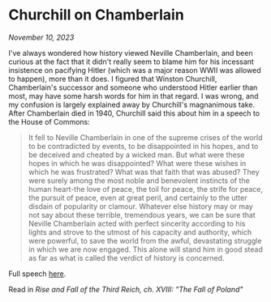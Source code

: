 # Churchill on Chamberlain

_November 10, 2023_

I've always wondered how history viewed Neville Chamberlain, and been curious at the fact that it didn't really seem to blame him for his incessant insistence on pacifying Hitler (which was a major reason WWII was allowed to happen), more than it does. I figured that Winston Churchill, Chamberlain's successor and someone who understood Hitler earlier than most, may have some harsh words for him in that regard. I was wrong, and my confusion is largely explained away by Churchill's magnanimous take. After Chamberlain died in 1940, Churchill said this about him in a speech to the House of Commons:

> It fell to Neville Chamberlain in one of the supreme crises of the world to be contradicted by events, to be disappointed in his hopes, and to be deceived and cheated by a wicked man. But what were these hopes in which he was disappointed? What were these wishes in which he was frustrated? What was that faith that was abused? They were surely among the most noble and benevolent instincts of the human heart-the love of peace, the toil for peace, the strife for peace, the pursuit of peace, even at great peril, and certainly to the utter disdain of popularity or clamour. Whatever else history may or may not say about these terrible, tremendous years, we can be sure that Neville Chamberlain acted with perfect sincerity according to his lights and strove to the utmost of his capacity and authority, which were powerful, to save the world from the awful, devastating struggle in which we are now engaged. This alone will stand him in good stead as far as what is called the verdict of history is concerned.

Full speech [here](https://www.nationalchurchillmuseum.org/neville-chamberlain-speech-1940.html).

Read in _Rise and Fall of the Third Reich, ch. XVIII: "The Fall of Poland"_
